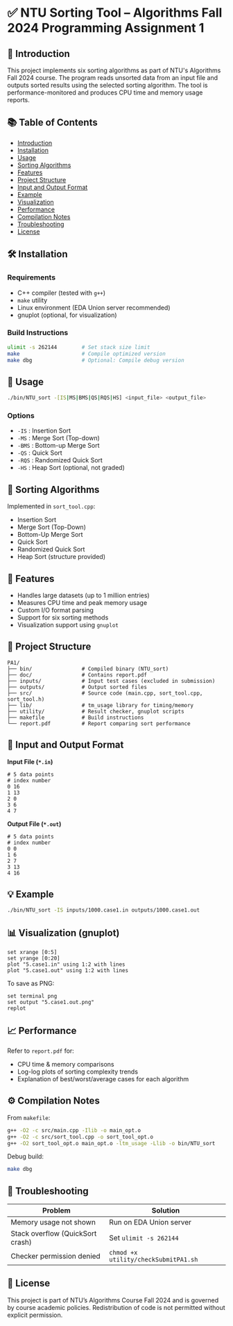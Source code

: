 # ✅ NTU Sorting Tool – Algorithms Fall 2024 Programming Assignment 1

## 📄 Introduction
This project implements six sorting algorithms as part of NTU's Algorithms Fall 2024 course. The program reads unsorted data from an input file and outputs sorted results using the selected sorting algorithm. The tool is performance-monitored and produces CPU time and memory usage reports.

## 📚 Table of Contents
- [Introduction](#-introduction)
- [Installation](#-installation)
- [Usage](#-usage)
- [Sorting Algorithms](#-sorting-algorithms)
- [Features](#-features)
- [Project Structure](#-project-structure)
- [Input and Output Format](#-input-and-output-format)
- [Example](#-example)
- [Visualization](#-visualization)
- [Performance](#-performance)
- [Compilation Notes](#-compilation-notes)
- [Troubleshooting](#-troubleshooting)
- [License](#-license)

## 🛠️ Installation

### Requirements
- C++ compiler (tested with `g++`)
- `make` utility
- Linux environment (EDA Union server recommended)
- gnuplot (optional, for visualization)

### Build Instructions
```bash
ulimit -s 262144        # Set stack size limit
make                    # Compile optimized version
make dbg                # Optional: Compile debug version
```

## 🚀 Usage
```bash
./bin/NTU_sort -[IS|MS|BMS|QS|RQS|HS] <input_file> <output_file>
```

### Options
- `-IS`  : Insertion Sort  
- `-MS`  : Merge Sort (Top-down)  
- `-BMS` : Bottom-up Merge Sort  
- `-QS`  : Quick Sort  
- `-RQS` : Randomized Quick Sort  
- `-HS`  : Heap Sort (optional, not graded)

## 📌 Sorting Algorithms
Implemented in `sort_tool.cpp`:
- Insertion Sort
- Merge Sort (Top-Down)
- Bottom-Up Merge Sort
- Quick Sort
- Randomized Quick Sort
- Heap Sort (structure provided)

## 🌟 Features
- Handles large datasets (up to 1 million entries)
- Measures CPU time and peak memory usage
- Custom I/O format parsing
- Support for six sorting methods
- Visualization support using `gnuplot`

## 📁 Project Structure
```
PA1/
├── bin/                # Compiled binary (NTU_sort)
├── doc/                # Contains report.pdf
├── inputs/             # Input test cases (excluded in submission)
├── outputs/            # Output sorted files
├── src/                # Source code (main.cpp, sort_tool.cpp, sort_tool.h)
├── lib/                # tm_usage library for timing/memory
├── utility/            # Result checker, gnuplot scripts
├── makefile            # Build instructions
└── report.pdf          # Report comparing sort performance
```

## 📄 Input and Output Format

**Input File (`*.in`)**
```text
# 5 data points
# index number
0 16
1 13
2 0
3 6
4 7
```

**Output File (`*.out`)**
```text
# 5 data points
# index number
0 0
1 6
2 7
3 13
4 16
```

## 💡 Example
```bash
./bin/NTU_sort -IS inputs/1000.case1.in outputs/1000.case1.out
```

## 📊 Visualization (gnuplot)
```gnuplot
set xrange [0:5]
set yrange [0:20]
plot "5.case1.in" using 1:2 with lines
plot "5.case1.out" using 1:2 with lines
```

To save as PNG:
```gnuplot
set terminal png
set output "5.case1.out.png"
replot
```

## 📈 Performance
Refer to `report.pdf` for:
- CPU time & memory comparisons
- Log-log plots of sorting complexity trends
- Explanation of best/worst/average cases for each algorithm

## ⚙️ Compilation Notes

From `makefile`:
```bash
g++ -O2 -c src/main.cpp -Ilib -o main_opt.o
g++ -O2 -c src/sort_tool.cpp -o sort_tool_opt.o
g++ -O2 sort_tool_opt.o main_opt.o -ltm_usage -Llib -o bin/NTU_sort
```

Debug build:
```bash
make dbg
```

## 🐞 Troubleshooting

| Problem                              | Solution                                      |
|--------------------------------------|-----------------------------------------------|
| Memory usage not shown               | Run on EDA Union server                       |
| Stack overflow (QuickSort crash)     | Set `ulimit -s 262144`                        |
| Checker permission denied            | `chmod +x utility/checkSubmitPA1.sh`          |

## 🪪 License
This project is part of NTU’s Algorithms Course Fall 2024 and is governed by course academic policies. Redistribution of code is not permitted without explicit permission.
